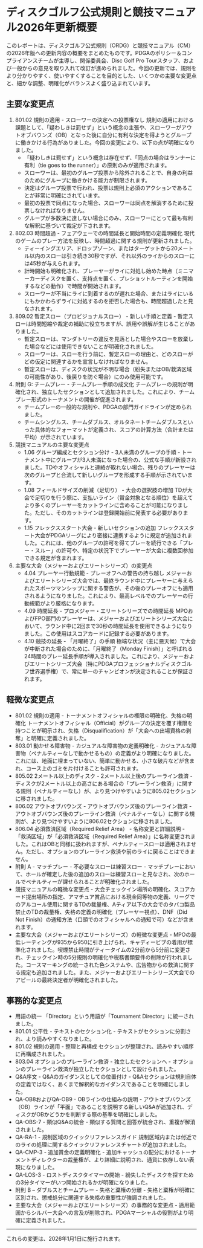 # ディスクゴルフ公式規則と競技マニュアル2026年更新概要

このレポートは、ディスクゴルフ公式規則（ORDG）と競技マニュアル（CM）の2026年版への更新内容の概要をまとめたものです。PDGAのポリシー＆コンプライアンスチームが主導し、関係委員会、Disc Golf Pro Tourスタッフ、および一般からの意見を取り入れて改訂が進められました。今回の更新では、規則をより分かりやすく、使いやすくすることを目的とした、いくつかの主要な変更点と、細かな調整、明確化がバランスよく盛り込まれています。

## 主要な変更点

1. 801.02 規則の適用 - スローワーの決定への投票権なし 規則の適用における課題として、「疑わしきは罰せず」という概念の主張や、スローワーがアウトオブバウンズ（OB）となった後に自分に有利な決定を得ようとグループに働きかける行為がありました。今回の変更により、以下の点が明確になりました。
    * 「疑わしきは罰せず」という概念は存在せず、「同点の場合はランナーに有利（tie goes to the runner）」の原則のみが適用されます。
    * スローワーは、最初のグループ投票から除外されることで、自身の利益のためにグループに働きかける能力が制限されます。
    * 決定はグループ投票で行われ、投票は規則上必須のアクションであることが非常に明確にされています。
    * 最初の投票で同点になった場合、スローワーは同点を解消するために投票しなければなりません。
    * グループが多数決に達しない場合にのみ、スローワーにとって最も有利な解釈に基づいて裁定が下されます。
2. 802.03 時間超過 - フェアウェーでの時間延長と開始時間の定義明確化 現代のゲームのプレー方法を反映し、時間超過に関する規則が更新されました。
    * ティーイングエリア、ドロップゾーン、またはターゲットから20メートル以内のスローは引き続き30秒ですが、それ以外のライからのスローには45秒が与えられます。
    * 計時開始も明確化され、プレーヤーがライに対処し始めた時点（ミニマーカーディスクを置く、支持点を置く、プレショットルーティンを開始するなどの動作）で時間が開始されます。
    * スローワーが不当にライに到着するのが遅れた場合、またはライにいるにもかかわらずライに対処するのを拒否した場合も、時間超過したと見なされます。
3. 809.02 暫定スロー（プロビジョナルスロー） - 新しい手順と定義 - 暫定スローは時間短縮や裁定の補助に役立ちますが、誤用や誤解が生じることがありました。
    * 暫定スローは、マンダトリーの違反を見落とした場合やスローを放棄した場合などには使用できないことが明確化されました。
    * スローワーは、スローを行う前に、暫定スローの理由と、どのスローがどの仮定に関連するかを宣言しなければなりません。
    * 暫定スローは、ディスクの状況が不明な場合（紛失またはOB/救済区域の可能性があり、後戻りを防ぐ場合）にのみ使用可能です。
4. 附則 G: チームプレー - チームプレー手順の成文化 チームプレーの規則が明確化され、独立したセクションとして追加されました。これにより、チームプレー形式のトーナメントの開催が促進されます。
    * チームプレーの一般的な規則や、PDGAの部門ガイドラインが定められました。
    * チームシングルス、チームダブルス、オルタネートチームダブルスといった具体的なフォーマットが定義され、スコアの計算方法（合計または平均）が示されています。
5. 競技マニュアルの主要な変更点
    * 1.06 グループ編成とセクション分け - 3人未満のグループの手順 - トーナメント中にグループが3人未満になった場合の、公式な手順が新設されました。TDやオフィシャルと連絡が取れない場合、残りのプレーヤーは次のグループと合流して新しいグループを形成する手順が示されています。
    * 1.08 フィールドサイズの削減（足切り） - 大会の選択肢の増加 TDが大会で足切りを行う際に、支払いライン（賞金対象となる順位）を超えてより多くのプレーヤーをカットラインに含めることが可能になりました。ただし、そのカットラインは登録開始前に発表する必要があります。
    * 1.15 フレックススタート大会 - 新しいセクションの追加 フレックススタート大会がPDGAリーグにより密接に連携するように規定が追加されました。これには、他のグループの許可を得てプレーを続行できる「プレー・スルー」の許可や、特定の状況下でプレーヤーが大会に複数回参加できる規定が含まれます。
6. 主要な大会（メジャーおよびエリートシリーズ）の変更点
    * 4.04 プレーヤー行動規範 - プレーオフへの警告の持ち越し メジャーおよびエリートシリーズ大会では、最終ラウンド中にプレーヤーに与えられたスポーツマンシップに関する警告が、その後のプレーオフにも適用されるようになりました。これにより、最高レベルでのプレーヤーの行動規範がより厳格になります。
    * 4.09 時間延長 - プロメジャー・エリートシリーズでの時間延長 MPOおよびFPO部門のプレーヤーは、メジャーおよびエリートシリーズ大会において、ラウンド中に2回まで30秒の時間延長を使用できるようになりました。この使用はスコアカードに記録する必要があります。
    * 4.10 競技の延長 - 「月曜終了」の手順 極端な状況（主に悪天候）で大会が中断された場合のために、「月曜終了（Monday Finish）」と呼ばれる24時間のプレー延長手順が導入されました。これにより、メジャーおよびエリートシリーズ大会（特にPDGAプロフェッショナルディスクゴルフ世界選手権）で、常に単一のチャンピオンが決定されることが保証されます。

## 軽微な変更点

* 801.02 規則の適用 - トーナメントオフィシャルの権限の明確化、失格の明確化 トーナメントオフィシャル（Official）がグループの決定を覆す権限を持つことが明示され、失格（Disqualification）が「大会への出場資格の剥奪」と明確に定義されました。
* 803.01 動かせる障害物 - カジュアルな障害物の定義明確化 - カジュアルな障害物（ペナルティーなしで動かせるもの）の定義がより明確になりました。これには、地面に埋まっていない、簡単に動かせる、小さな破片などが含まれ、コース上のゴミを片付けることも許可されます。
* 805.02 2メートル以上のディスク - 2メートル以上後のプレーライン救済 - ディスクが2メートル以上の高さにある場合の「プレーライン救済」に関する規則（ペナルティーなし）が、より見つけやすいように805.02セクションに移されました。
* 806.02 アウトオブバウンズ - アウトオブバウンズ後のプレーライン救済 - アウトオブバウンズ後のプレーライン救済（ペナルティーなし）に関する規則が、より見つけやすいように806.02セクションに移されました。
* 806.04 必須救済区域（Required Relief Area） - 名称変更と詳細説明 - 「救済区域」が「必須救済区域（Required Relief Area）」に名称変更されました。これはOBと同様に扱われますが、ペナルティースローは適用されません。ただし、オプションのプレーライン救済や前のライに戻ることはできません。
* 附則 A - マッチプレー - 不必要なスローは練習スロー - マッチプレーにおいて、ホールが確定した後の追加のスローは練習スローと見なされ、次のホールでペナルティーが課せられることが明確化されました。
* 競技マニュアルの軽微な変更点 - 大会チェックイン場所の明確化、スコアカード提出場所の指定、アマチュア賞品における現金同等物の定義、リーグでのアルコール使用に関するTDの裁量権、Aティア以下の大会でのタバコ製品禁止のTDの裁量権、失格の定義の明確化（プレーヤー視点）、DNF（Did Not Finish）の通知方法（口頭でのオフィシャルへの通知で可）などが含まれます。
* 主要な大会（メジャーおよびエリートシリーズ）の軽微な変更点 - MPOの最低レーティングが935から950に引き上げられ、キャディービブの着用が標準化されました。喫煙禁止時間がティータイムの2分前から5分前に変更され、チェックイン時の5分規則の明確化や税務書類要件の削除が行われました。コースマーキングの統一された色システムや、広告物からの救済に関する規定も追加されました。また、メジャーおよびエリートシリーズ大会でのアピールの最終決定者が明確化されました。

## 事務的な変更点
* 用語の統一 「Director」という用語が「Tournament Director」に統一されました。
* 801.01 公平性 - テキストのセクション化 - テキストがセクションに分割され、より読みやすくなりました。
* 801.02 規則の適用 - 整理と再構成 セクションが整理され、読みやすい順序に再構成されました。
* 803.04 オプションのプレーライン救済 - 独立したセクションへ - オプションのプレーライン救済が独立したセクションとして設けられました。
* Q&A序文 - Q&Aのガイダンスとしての位置付け - Q&Aセクションは規則自体の定義ではなく、あくまで解釈的なガイダンスであることを明確にしました。
* QA-OB8およびQA-OB9 - OBラインの仕組みの説明 - アウトオブバウンズ（OB）ラインが「平面」であることを説明する新しいQ&Aが追加され、ディスクがOBかどうかを判断する際の基準を明確にしました。
* QA-OBS-7 - 類似Q&Aの統合 - 類似する質問と回答が統合され、重複が解消されました。
* QA-RA-1 - 規制区域のクイックリファレンスガイド 規制区域内または付近でのライの処理に関するクイックリファレンスチャートが追加されました。
* QA-CMP-3 - 追加賞金の定義明確化 - 追加キャッシュの配分におけるトーナメントディレクターの裁量権が、より詳細に説明され、通貨に依存しない表現になりました。
* QA-LOS-3 - ロストディスクタイマーの開始 - 紛失したディスクを探すための3分タイマーがいつ開始されるかが明確になりました。
* 附則 B – ダブルスとチームプレー - 失格と棄権の分離 - 失格と棄権が明確に区別され、懲戒処分に関連する失格の重要性が強調されました。
* 主要な大会（メジャーおよびエリートシリーズ）の事務的な変更点 - 適用範囲からシルバー大会への言及が削除され、PDGAマーシャルの役割がより明確に定義されました。

---
これらの変更は、2026年1月1日に施行されます。

